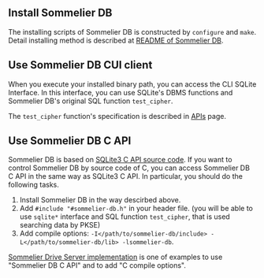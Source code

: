 ## Install Sommelier DB

<!-- Sommelier DB のリポジトリへ誘導するようにした -->

The installing scripts of Sommelier DB is constructed by `configure` and `make`.
Detail installing method is described at [README of Sommelier DB](https://github.com/Sommelier-db/sommelier-db).


## Use Sommelier DB CUI client

When you execute your installed binary path, you can access the CLI SQLite Interface.
In this interface, you can use SQLite's DBMS functions and Sommelier DB's original SQL function `test_cipher`.

The `test_cipher` function's specification is described in [APIs](https://sommelier-db.github.io/Sommelier-docs/db/apis/) page.

## Use Sommelier DB C API

Sommelier DB is based on [SQLite3 C API source code](https://github.com/sqlite/sqlite).
If you want to control Sommelier DB by source code of C, you can access Sommelier DB C API in the same way as SQLite3 C API.
In particular, you should do the following tasks.

1. Install Sommelier DB in the way descirbed above.
2. Add `#include "#sommelier-db.h"` in your header file. (you will be able to use `sqlite*` interface and SQL function `test_cipher`, that is used searching data by PKSE)
3. Add compile options: `-I</path/to/sommelier-db/include> -L</path/to/sommelier-db/lib> -lsommelier-db`.

[Sommelier Drive Server implementation](https://github.com/Sommelier-db/sommelier-drive-server) is one of examples to use "Sommelier DB C API" and to add "C compile options".
